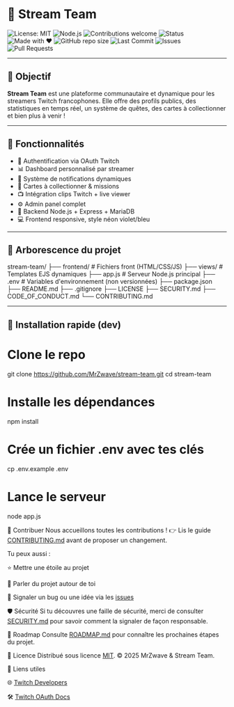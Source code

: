 # 🚀 Stream Team

![License: MIT](https://img.shields.io/badge/License-MIT-blue.svg)
![Node.js](https://img.shields.io/badge/Node.js-18.x-brightgreen.svg)
![Contributions welcome](https://img.shields.io/badge/Contributions-Welcome-ff69b4.svg)
![Status](https://img.shields.io/badge/status-active-success.svg)
![Made with ❤️](https://img.shields.io/badge/Made%20with-❤️-red)
![GitHub repo size](https://img.shields.io/github/repo-size/MrZwave/stream-team)
![Last Commit](https://img.shields.io/github/last-commit/MrZwave/stream-team)
![Issues](https://img.shields.io/github/issues/MrZwave/stream-team)
![Pull Requests](https://img.shields.io/github/issues-pr/MrZwave/stream-team)

---

## 🎯 Objectif

**Stream Team** est une plateforme communautaire et dynamique pour les streamers Twitch francophones. Elle offre des profils publics, des statistiques en temps réel, un système de quêtes, des cartes à collectionner et bien plus à venir !

---

## 🧩 Fonctionnalités

- 🔐 Authentification via OAuth Twitch
- 📊 Dashboard personnalisé par streamer
- 💬 Système de notifications dynamiques
- 🎁 Cartes à collectionner & missions
- 📺 Intégration clips Twitch + live viewer
- ⚙️ Admin panel complet
- 🧪 Backend Node.js + Express + MariaDB
- 💻 Frontend responsive, style néon violet/bleu

---

## 📂 Arborescence du projet

stream-team/
├── frontend/ # Fichiers front (HTML/CSS/JS)
├── views/ # Templates EJS dynamiques
├── app.js # Serveur Node.js principal
├── .env # Variables d'environnement (non versionnées)
├── package.json
├── README.md
├── .gitignore
├── LICENSE
├── SECURITY.md
├── CODE_OF_CONDUCT.md
└── CONTRIBUTING.md


---

## 🚀 Installation rapide (dev)

# Clone le repo
git clone https://github.com/MrZwave/stream-team.git
cd stream-team

# Installe les dépendances
npm install

# Crée un fichier .env avec tes clés
cp .env.example .env

# Lance le serveur
node app.js


🤝 Contribuer
Nous accueillons toutes les contributions !
👉 Lis le guide [CONTRIBUTING.md](https://github.com/MrZwave/stream-team/blob/main/CONTRIBUTING.md) avant de proposer un changement.

Tu peux aussi :

⭐ Mettre une étoile au projet

📢 Parler du projet autour de toi

🐛 Signaler un bug ou une idée via les [issues](https://github.com/MrZwave/stream-team/issues)

🛡️ Sécurité
Si tu découvres une faille de sécurité, merci de consulter [SECURITY.md](https://github.com/MrZwave/stream-team/blob/main/SECURITY.md) pour savoir comment la signaler de façon responsable.

🧭 Roadmap
Consulte [ROADMAP.md](https://github.com/MrZwave/stream-team/blob/main/ROADMAP.md) pour connaître les prochaines étapes du projet.

💼 Licence
Distribué sous licence [MIT](https://github.com/MrZwave/stream-team?tab=MIT-1-ov-file).
© 2025 MrZwave & Stream Team.

🔗 Liens utiles

🌐 [Twitch Developers](https://dev.twitch.tv/)

🛠️ [Twitch OAuth Docs](https://dev.twitch.tv/docs/authentication/)
